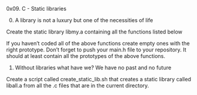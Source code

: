 0x09. C - Static libraries

0. A library is not a luxury but one of the necessities of life

Create the static library libmy.a containing all the functions listed below

If you haven’t coded all of the above functions create empty ones with the right prototype.
Don’t forget to push your main.h file to your repository. It should at least contain all the prototypes of the above functions.

1. Without libraries what have we? We have no past and no future

Create a script called create_static_lib.sh that creates a static library called liball.a from all the .c files that are in the current directory.

